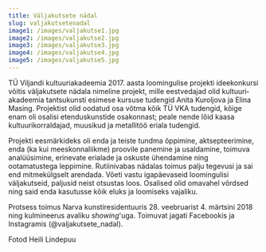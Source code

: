 ```yaml
---
title: Väljakutsete nädal
slug: valjakutsetenadal
image1: /images/valjakutse1.jpg
image2: /images/valjakutse2.jpg
image3: /images/valjakutse3.jpg
image4: /images/valjakutse4.jpg
image5: /images/valjakutse5.jpg
---
```

TÜ Viljandi kultuuriakadeemia 2017. aasta loomingulise projekti ideekonkursi võitis väljakutsete nädala nimeline projekt, mille eestvedajad olid kultuuri­akadeemia tantsukunsti esimese kursuse tudengid Anita Kuroljova ja Elina Masing. Projektist olid oodatud osa võtma kõik TÜ VKA tudengid, kõige enam oli osalisi etenduskunstide osakonnast; peale nende lõid kaasa kultuurikorraldajad, muusikud ja metallitöö eriala tudengid.

Projekti eesmärkideks oli enda ja teiste tundma õppimine, aktsepteerimine, enda (ka kui meeskonnaliikme) proovile panemine ja usaldamine, toimuva analüüsimine, erinevate erialade ja oskuste ühendamine ning ootamatustega leppimine. Rutiinivabas nädalas toimus palju tegevusi ja sai end mitmekülgselt arendada. Võeti vastu igapäevaseid loomingulisi väljakutseid, paljusid neist otsustas loos. Osalised olid omavahel võrdsed ning said enda kasutusse kõik eluks ja loomiseks vajaliku. 

Protsess toimus Narva kunstiresidentuuris 28. veebruarist 4. märtsini 2018 ning kulmineerus avaliku _showing_'uga. Toimuvat jagati Facebookis ja Instagramis (@valjakutsete_nadal).

Fotod Heili Lindepuu
